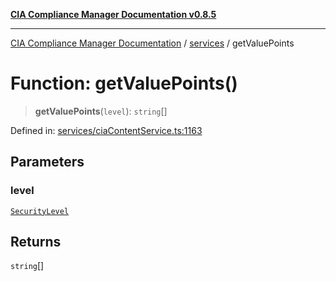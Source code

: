 [**CIA Compliance Manager Documentation v0.8.5**](../../README.md)

***

[CIA Compliance Manager Documentation](../../modules.md) / [services](../README.md) / getValuePoints

# Function: getValuePoints()

> **getValuePoints**(`level`): `string`[]

Defined in: [services/ciaContentService.ts:1163](https://github.com/Hack23/cia-compliance-manager/blob/b7c3bc9644fb5b9d82b5b184ba290206da25104b/src/services/ciaContentService.ts#L1163)

## Parameters

### level

[`SecurityLevel`](../../index/type-aliases/SecurityLevel.md)

## Returns

`string`[]
